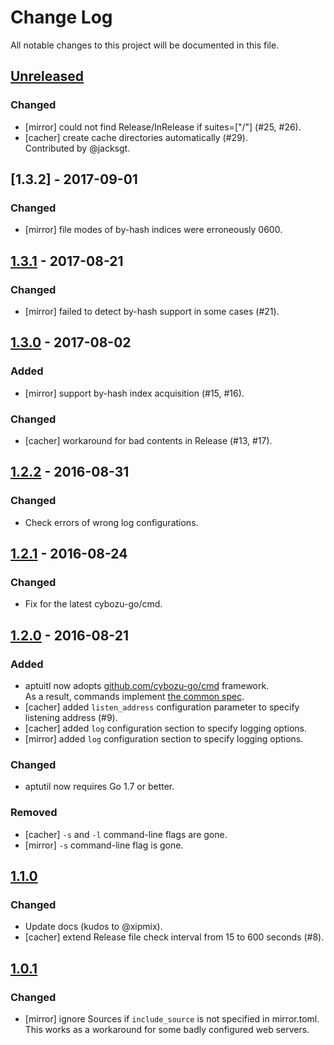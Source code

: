 # Change Log

All notable changes to this project will be documented in this file.

## [Unreleased]
### Changed
- [mirror] could not find Release/InRelease if suites=["/"] (#25, #26).
- [cacher] create cache directories automatically (#29).  
  Contributed by @jacksgt.

## [1.3.2] - 2017-09-01
### Changed
- [mirror] file modes of by-hash indices were erroneously 0600.

## [1.3.1] - 2017-08-21
### Changed
- [mirror] failed to detect by-hash support in some cases (#21).

## [1.3.0] - 2017-08-02
### Added
- [mirror] support by-hash index acquisition (#15, #16).

### Changed
- [cacher] workaround for bad contents in Release (#13, #17).

## [1.2.2] - 2016-08-31
### Changed
- Check errors of wrong log configurations.

## [1.2.1] - 2016-08-24
### Changed
- Fix for the latest cybozu-go/cmd.

## [1.2.0] - 2016-08-21
### Added
- aptuitl now adopts [github.com/cybozu-go/cmd][cmd] framework.  
  As a result, commands implement [the common spec][spec].
- [cacher] added `listen_address` configuration parameter to specify listening address (#9).
- [cacher] added `log` configuration section to specify logging options.
- [mirror] added `log` configuration section to specify logging options.

### Changed
- aptutil now requires Go 1.7 or better.

### Removed
- [cacher] `-s` and `-l` command-line flags are gone.
- [mirror] `-s` command-line flag is gone.

## [1.1.0]
### Changed
- Update docs (kudos to @xipmix).
- [cacher] extend Release file check interval from 15 to 600 seconds (#8).

## [1.0.1]
### Changed
- [mirror] ignore Sources if `include_source` is not specified in mirror.toml.  
  This works as a workaround for some badly configured web servers.


[cmd]: https://github.com/cybozu-go/cmd
[spec]: https://github.com/cybozu-go/cmd/blob/master/README.md#specifications
[Unreleased]: https://github.com/cybozu-go/aptutil/compare/v1.3.2...HEAD
[1.3.1]: https://github.com/cybozu-go/aptutil/compare/v1.3.1...v1.3.2
[1.3.1]: https://github.com/cybozu-go/aptutil/compare/v1.3.0...v1.3.1
[1.3.0]: https://github.com/cybozu-go/aptutil/compare/v1.2.2...v1.3.0
[1.2.2]: https://github.com/cybozu-go/aptutil/compare/v1.2.1...v1.2.2
[1.2.1]: https://github.com/cybozu-go/aptutil/compare/v1.2.0...v1.2.1
[1.2.0]: https://github.com/cybozu-go/aptutil/compare/v1.1.0...v1.2.0
[1.1.0]: https://github.com/cybozu-go/aptutil/compare/v1.0.1...v1.1.0
[1.0.1]: https://github.com/cybozu-go/aptutil/compare/v1.0.0...v1.0.1
